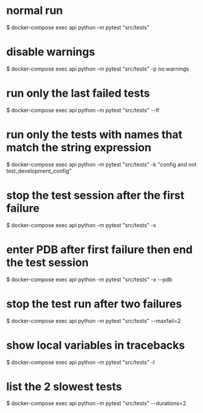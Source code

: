 # normal run

$ docker-compose exec api python -m pytest "src/tests"

# disable warnings

$ docker-compose exec api python -m pytest "src/tests" -p no:warnings

# run only the last failed tests

$ docker-compose exec api python -m pytest "src/tests" --lf

# run only the tests with names that match the string expression

$ docker-compose exec api python -m pytest "src/tests" -k "config and not test_development_config"

# stop the test session after the first failure

$ docker-compose exec api python -m pytest "src/tests" -x

# enter PDB after first failure then end the test session

$ docker-compose exec api python -m pytest "src/tests" -x --pdb

# stop the test run after two failures

$ docker-compose exec api python -m pytest "src/tests" --maxfail=2

# show local variables in tracebacks

$ docker-compose exec api python -m pytest "src/tests" -l

# list the 2 slowest tests

$ docker-compose exec api python -m pytest "src/tests" --durations=2

